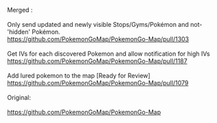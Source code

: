 Merged :<br/>
<br/>
Only send updated and newly visible Stops/Gyms/Pokémon and not-'hidden' Pokémon.<br/>
https://github.com/PokemonGoMap/PokemonGo-Map/pull/1303<br/>
<br/>
Get IVs for each discovered Pokemon and allow notification for high IVs
https://github.com/PokemonGoMap/PokemonGo-Map/pull/1187<br/>
<br/>
Add lured pokemon to the map [Ready for Review]<br/>
https://github.com/PokemonGoMap/PokemonGo-Map/pull/1079<br/>
<br/>
Original:<br/>
<br/>
https://github.com/PokemonGoMap/PokemonGo-Map
